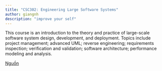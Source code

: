```yaml
---
title: "CSC302: Engineering Large Software Systems"
author: giangnh
description: "improve your self"
---
```


This course is an introduction to the theory and practice of large-scale software system design, development, and deployment. Topics include project management; advanced UML; reverse engineering; requirements inspection; verification and validation; software architecture; performance modeling and analysis.

[Nguồn](http://www.cs.toronto.edu/~sme/CSC302/)

